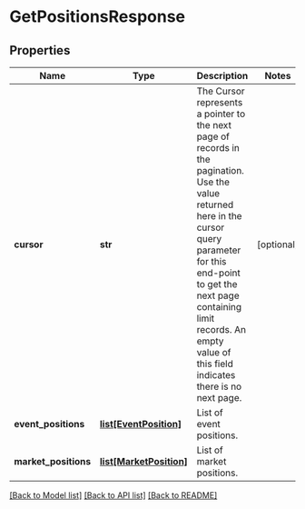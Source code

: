 # GetPositionsResponse

## Properties
Name | Type | Description | Notes
------------ | ------------- | ------------- | -------------
**cursor** | **str** | The Cursor represents a pointer to the next page of records in the pagination. Use the value returned here in the cursor query parameter for this end-point to get the next page containing limit records. An empty value of this field indicates there is no next page. | [optional] 
**event_positions** | [**list[EventPosition]**](EventPosition.md) | List of event positions. | 
**market_positions** | [**list[MarketPosition]**](MarketPosition.md) | List of market positions. | 

[[Back to Model list]](../README.md#documentation-for-models) [[Back to API list]](../README.md#documentation-for-api-endpoints) [[Back to README]](../README.md)

